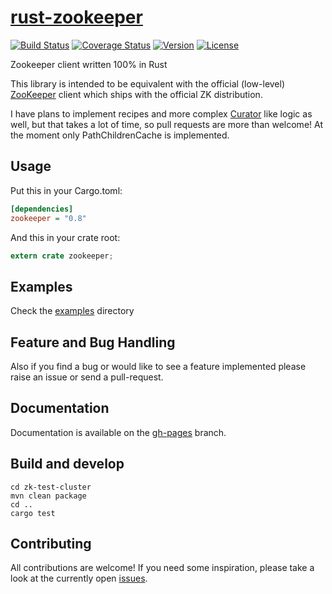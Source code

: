 [rust-zookeeper][doc]
=====================
[![Build Status](https://github.com/bonifaido/rust-zookeeper/actions/workflows/ci.yml/badge.svg)](https://github.com/bonifaido/rust-zookeeper/actions/workflows/ci.yml)
[![Coverage Status](https://coveralls.io/repos/bonifaido/rust-zookeeper/badge.svg?branch=master&service=github)](https://coveralls.io/github/bonifaido/rust-zookeeper?branch=master)
[![Version](https://img.shields.io/crates/v/zookeeper.svg)](https://crates.io/crates/zookeeper)
[![License](https://img.shields.io/crates/l/zookeeper.svg)](http://opensource.org/licenses/MIT)

Zookeeper client written 100% in Rust

This library is intended to be equivalent with the official (low-level) [ZooKeeper][javadoc] client which ships with the official ZK distribution.

I have plans to implement recipes and more complex [Curator][curator] like logic as well, but that takes a lot of time, so pull requests are more than welcome! At the moment only PathChildrenCache is implemented.

## Usage

Put this in your Cargo.toml:

```ini
[dependencies]
zookeeper = "0.8"
```

And this in your crate root:

```rust
extern crate zookeeper;
```

## Examples
Check the [examples][examples] directory

## Feature and Bug Handling
Also if you find a bug or would like to see a feature implemented please raise an issue or send a pull-request.

## Documentation
Documentation is available on the [gh-pages][doc] branch.

[doc]: http://bonifaido.github.io/rust-zookeeper
[examples]: https://github.com/bonifaido/rust-zookeeper/tree/master/examples
[javadoc]: https://zookeeper.apache.org/doc/r3.4.6/api/org/apache/zookeeper/ZooKeeper.html
[curator]: http://curator.apache.org/

## Build and develop
```shell
cd zk-test-cluster
mvn clean package
cd ..
cargo test
```
## Contributing
All contributions are welcome! If you need some inspiration, please take a look at the currently open [issues](https://github.com/bonifaido/rust-zookeeper/issues).
